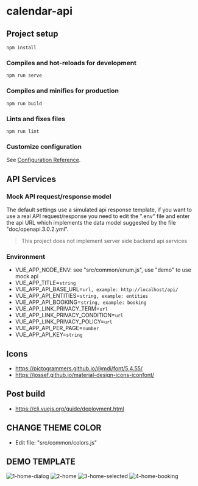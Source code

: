 # calendar-api

## Project setup
```
npm install
```

### Compiles and hot-reloads for development
```
npm run serve
```

### Compiles and minifies for production
```
npm run build
```

### Lints and fixes files
```
npm run lint
```

### Customize configuration
See [Configuration Reference](https://cli.vuejs.org/config/).

## API Services
### Mock API request/response model
The default settings use a simulated api response template, if you want to use a real API request/response you need to edit the ".env" file and enter the api URL which implements the data model suggested by the file "doc/openapi.3.0.2.yml". 
> This project does not implement server side backend api services 

### Environment
- VUE_APP_NODE_ENV: see "src/common/enum.js", use "demo" to use mock api
- VUE_APP_TITLE=```string```
- VUE_APP_API_BASE_URL=```url, example: http://localhost/api/```
- VUE_APP_API_ENTITIES=```string, example: entities```
- VUE_APP_API_BOOKING=```string, example: booking```
- VUE_APP_LINK_PRIVACY_TERM=```url```
- VUE_APP_LINK_PRIVACY_CONDITION=```url```
- VUE_APP_LINK_PRIVACY_POLICY=```url```
- VUE_APP_API_PER_PAGE=```number```
- VUE_APP_API_KEY=```string```

## Icons
- https://pictogrammers.github.io/@mdi/font/5.4.55/
- https://jossef.github.io/material-design-icons-iconfont/

## Post build
- https://cli.vuejs.org/guide/deployment.html

## CHANGE THEME COLOR
- Edit file: "src/common/colors.js"

## DEMO TEMPLATE
![1-home-dialog](https://user-images.githubusercontent.com/41728059/155183988-7f52c1be-1e30-4d11-b44f-657a28094d5c.png)
![2-home](https://user-images.githubusercontent.com/41728059/155184021-4eb84f81-66a4-474b-8086-e7693b12b393.png)
![3-home-selected](https://user-images.githubusercontent.com/41728059/155184040-6bee4e7e-b892-481f-9c60-0419ca3076d4.png)
![4-home-booking](https://user-images.githubusercontent.com/41728059/155184052-8678421b-c824-449f-8d6e-5a4ddbf5903b.png)